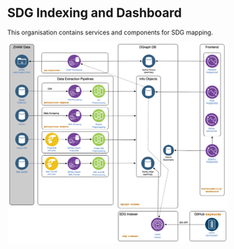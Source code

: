 # SDG Indexing and Dashboard 

This organisation contains services and components for SDG mapping. 

![Service Map](services_map.png)